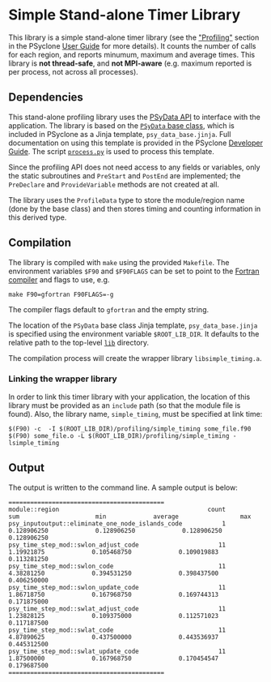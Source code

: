 <!--
## Licence

-------------------------------------------------------------------------------

BSD 3-Clause License

Copyright (c) 2019-2021, Science and Technology Facilities Council.
All rights reserved.

Redistribution and use in source and binary forms, with or without
modification, are permitted provided that the following conditions are met:

* Redistributions of source code must retain the above copyright notice, this
  list of conditions and the following disclaimer.

* Redistributions in binary form must reproduce the above copyright notice,
  this list of conditions and the following disclaimer in the documentation
  and/or other materials provided with the distribution.

* Neither the name of the copyright holder nor the names of its
  contributors may be used to endorse or promote products derived from
  this software without specific prior written permission.

THIS SOFTWARE IS PROVIDED BY THE COPYRIGHT HOLDERS AND CONTRIBUTORS
"AS IS" AND ANY EXPRESS OR IMPLIED WARRANTIES, INCLUDING, BUT NOT
LIMITED TO, THE IMPLIED WARRANTIES OF MERCHANTABILITY AND FITNESS
FOR A PARTICULAR PURPOSE ARE DISCLAIMED. IN NO EVENT SHALL THE
COPYRIGHT HOLDER OR CONTRIBUTORS BE LIABLE FOR ANY DIRECT, INDIRECT,
INCIDENTAL, SPECIAL, EXEMPLARY, OR CONSEQUENTIAL DAMAGES (INCLUDING,
BUT NOT LIMITED TO, PROCUREMENT OF SUBSTITUTE GOODS OR SERVICES;
LOSS OF USE, DATA, OR PROFITS; OR BUSINESS INTERRUPTION) HOWEVER
CAUSED AND ON ANY THEORY OF LIABILITY, WHETHER IN CONTRACT, STRICT
LIABILITY, OR TORT (INCLUDING NEGLIGENCE OR OTHERWISE) ARISING IN
ANY WAY OUT OF THE USE OF THIS SOFTWARE, EVEN IF ADVISED OF THE
POSSIBILITY OF SUCH DAMAGE.

-------------------------------------------------------------------------------
Authors: J. Henrichs, Bureau of Meteorology,
         I. Kavcic, Met Office
-->

# Simple Stand-alone Timer Library

This library is a simple stand-alone timer library (see the ["Profiling"](
https://psyclone.readthedocs.io/en/stable/profiling.html#profiling) section
in the PSyclone [User Guide](https://psyclone.readthedocs.io/en/stable/) for
more details). It counts the number of calls for each region, and reports
minumum, maximum and average times. This library is **not thread-safe**, and
**not MPI-aware** (e.g. maximum reported is per process, not across all
processes).

## Dependencies

This stand-alone profiling library uses the [PSyData API](
https://psyclone.readthedocs.io/en/stable/psy_data.html) to interface with
the application. The library is based on the [``PSyData`` base class](
https://psyclone-dev.readthedocs.io/en/latest/psy_data.html#psydata-base-class),
which is included in PSyclone as a Jinja template, ``psy_data_base.jinja``.
Full documentation on using this template is provided in the PSyclone
[Developer Guide](
https://psyclone-dev.readthedocs.io/en/latest/psy_data.html#jinja). The
script [``process.py``](./../../README.md#psydata-base-class) is used to
process this template.

Since the profiling API does not need access to any fields or variables,
only the static subroutines and ``PreStart`` and ``PostEnd`` are implemented;
the ``PreDeclare`` and ``ProvideVariable`` methods are not created at all.

The library uses the ``ProfileData`` type to store the module/region name
(done by the base class) and then stores timing and counting information in
this derived type.

## Compilation

The library is compiled with ``make`` using the provided ``Makefile``. The
environment variables ``$F90`` and ``$F90FLAGS`` can be set to point to the
[Fortran compiler](./../../README.md#compilation) and flags to use, e.g.

```shell
make F90=gfortran F90FLAGS=-g
```

The compiler flags default to ``gfortran`` and the empty string.

The location of the ``PSyData`` base class Jinja template,
``psy_data_base.jinja`` is specified using the environment variable
``$ROOT_LIB_DIR``. It defaults to the relative path to the top-level
[``lib``](./../../) directory.

The compilation process will create the wrapper library ``libsimple_timing.a``.

### Linking the wrapper library

In order to link this timer library with your application, the location of
this library must be provided as an ``include`` path (so that the module
file is found). Also, the library name, ``simple_timing``, must be specified
at link time:

```shell
$(F90) -c  -I $(ROOT_LIB_DIR)/profiling/simple_timing some_file.f90
$(F90) some_file.o -L $(ROOT_LIB_DIR)/profiling/simple_timing -lsimple_timing
```

## Output

The output is written to the command line. A sample output is below:

```
===========================================
module::region                                         count           sum                     min             average                 max
psy_inputoutput::eliminate_one_node_islands_code           1     0.128906250             0.128906250             0.128906250             0.128906250    
psy_time_step_mod::swlon_adjust_code                      11      1.19921875             0.105468750             0.109019883             0.113281250    
psy_time_step_mod::swlon_code                             11      4.38281250             0.394531250             0.398437500             0.406250000    
psy_time_step_mod::swlon_update_code                      11      1.86718750             0.167968750             0.169744313             0.171875000    
psy_time_step_mod::swlat_adjust_code                      11      1.23828125             0.109375000             0.112571023             0.117187500    
psy_time_step_mod::swlat_code                             11      4.87890625             0.437500000             0.443536937             0.445312500    
psy_time_step_mod::swlat_update_code                      11      1.87500000             0.167968750             0.170454547             0.179687500    
===========================================
```
